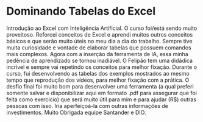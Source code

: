 # Dominando Tabelas do Excel
Introdução ao Excel com Inteligência Artificial.
O curso foi/está sendo muito proveitoso. Reforcei conceitos de Excel e aprendi muitos outros conceitos básicos e que serão muito úteis no meu dia a dia do trabalho. Sempre tive muita curiosidade e vontade de elaborar tabelas que possuem comandos mais complexos. Agora com a inserção da ferramenta de IA, essa minha pedência de aprendizado se tornou inadiável. O Felipão tem uma didádica incrível e sempre vai repetindo os conceitos para melhor fixação. Durante o curso, fui desenvolvendo as tabelas dos exemplos mostrados ao mesmo tempo que reprodução dos vídeos, para melhor fixação com a prática. O desfio final foi muito bom para desenvolver uma ferramenta (a qual preferi somente salvar e disponibilizar aqui em formato .pdf para assegurar que foi feita como exercício) que será muito útil para mim e para ajudar (R$) outras pessoas com isso. Iria aperfeiçoá-la com outras informações de investimentos. Muito Obrigada equipe Santander e DIO.
